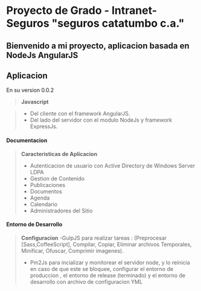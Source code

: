 Proyecto de Grado - Intranet-Seguros "seguros catatumbo c.a."
================================

Bienvenido a mi proyecto, aplicacion basada en NodeJs AngularJS
----------


**Aplicacion**
-------------

En su version 0.0.2

> **Javascript**

> - Del cliente con el framework AngularJS.
> - Del lado del servidor con el modulo NodeJs y framework ExpressJs.


#### <i class="icon-file"></i> Documentacion

>  **Caracteristicas de Aplicacion**
>  - Autenticacion de usuario con Active Directory de Windows Server LDPA
>  - Gestion de Contenido
>  - Publicaciones
>  - Documentos
>  - Agenda
>  - Calendario
>  - Administradores del Sitio

#### <i class="icon-folder"></i> Entorno de Desarrollo

> **Configuracion**
> -GulpJS para realizar tareas : (Preprocesar [Sass,CoffeeScript], Compilar, Copiar, Eliminar archivos Temporales, Minificar, Ofuscar, Comprimir imagenes).
>- Pm2Js para incializar y monitorear el servidor node, y lo reinicia en caso de que este se bloquee, configurar el entorno de produccion , el entorno de release (terminado) y el entorno de desarrollo con archivo de configuracion YML
